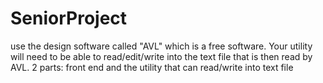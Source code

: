 # SeniorProject
use the design software called "AVL" which is a free software.  Your
utility will need to be able to read/edit/write into the text file that
is then read by AVL. 
2 parts:  front end and the utility that can read/write into text file
